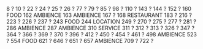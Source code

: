 8 ?
10 ?
22 ?
24 ?
25 ?
26 ?
77 ?
79 ?
85 ?
98 ?
110 ?
143 ?
144 ?
152 ?
160 FOOD
162 AMBIENCE
163 AMBIENCE
167 ?
168 RESTAURANT
183 ?
216 ?
223 ?
226 ?
237 ?
243 FOOD
244 LOCATION
249 ?
270 ?
275 ?
277 ?
281 ?
286 AMBIENCE
287 AMBIENCE
310 SERVICE
311 ?
312 ?
313 ?
326 ?
347 ?
364 ?
366 ?
369 ?
370 ?
396 ?
412 ?
450 ?
454 ?
461 ?
498 AMBIENCE
523 ?
554 FOOD
621 ?
646 ?
651 ?
657 AMBIENCE
709 ?
722 ?
